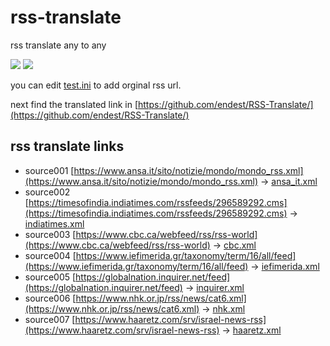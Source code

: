 # rss-translate

rss translate any to any

![](https://github.com/endest/RSS-Translate/workflows/circle_translate/badge.svg)
![](https://github.com/endest/RSS-Translate/workflows/Deploy/badge.svg)

you can edit [test.ini](https://github.com/endest/RSS-Translate/edit/main/test.ini) to add orginal rss url.

next find the translated link in [https://github.com/endest/RSS-Translate/](https://github.com/endest/RSS-Translate/)

## rss translate links

 - source001 [https://www.ansa.it/sito/notizie/mondo/mondo_rss.xml](https://www.ansa.it/sito/notizie/mondo/mondo_rss.xml) -> [ansa_it.xml](rss/ansa_it.xml)
 - source002 [https://timesofindia.indiatimes.com/rssfeeds/296589292.cms](https://timesofindia.indiatimes.com/rssfeeds/296589292.cms) -> [indiatimes.xml](rss/indiatimes.xml)
 - source003 [https://www.cbc.ca/webfeed/rss/rss-world](https://www.cbc.ca/webfeed/rss/rss-world) -> [cbc.xml](rss/cbc.xml)
 - source004 [https://www.iefimerida.gr/taxonomy/term/16/all/feed](https://www.iefimerida.gr/taxonomy/term/16/all/feed) -> [iefimerida.xml](rss/iefimerida.xml)
 - source005 [https://globalnation.inquirer.net/feed](https://globalnation.inquirer.net/feed) -> [inquirer.xml](rss/inquirer.xml)
 - source006 [https://www.nhk.or.jp/rss/news/cat6.xml](https://www.nhk.or.jp/rss/news/cat6.xml) -> [nhk.xml](rss/nhk.xml)
 - source007 [https://www.haaretz.com/srv/israel-news-rss](https://www.haaretz.com/srv/israel-news-rss) -> [haaretz.xml](rss/haaretz.xml)
